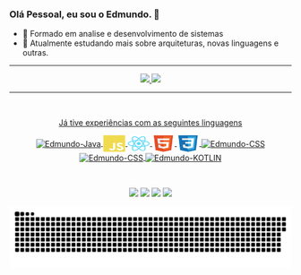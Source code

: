 ### Olá Pessoal, eu sou o Edmundo. 👋


- 💼 Formado em analise e desenvolvimento de sistemas
- 📖  Atualmente estudando mais sobre arquiteturas, novas linguagens e outras.



<hr>
 <div>
  <p align="center">
  <a href="https://github.com/edmundontf">
   
  <img height="150em" src="https://github-readme-stats.vercel.app/api?username=edmundontf&show_icons=true&theme=tokyonight&include_all_commits=true&count_private=true"/>
  <img height="150em" src="https://github-readme-stats.vercel.app/api/top-langs/?username=edmundontf&layout=compact&langs_count=7&theme=tokyonight"/>
   </p>
</div>
  <hr>
<div style="display: inline_block"><br>
  <p align="center">
 Já tive experiências com as seguintes linguagens
 <p align="center">

  <img align="center" alt="Edmundo-Java" height="30" width="40" src="https://cdn.jsdelivr.net/gh/devicons/devicon/icons/java/java-original.svg">
 <img align="center" alt="Edmundo-Js" height="30" width="40" src="https://raw.githubusercontent.com/devicons/devicon/master/icons/javascript/javascript-plain.svg">
  <img align="center" alt="Edmundo-React" height="30" width="40" src="https://raw.githubusercontent.com/devicons/devicon/master/icons/react/react-original.svg">
  <img align="center" alt="Edmundo-HTML" height="30" width="40" src="https://raw.githubusercontent.com/devicons/devicon/master/icons/html5/html5-original.svg">
  <img align="center" alt="Edmundo-CSS" height="30" width="40" src="https://raw.githubusercontent.com/devicons/devicon/master/icons/css3/css3-original.svg">
  <img align="center" alt="Edmundo-CSS" height="30" width="40" src="https://cdn.jsdelivr.net/gh/devicons/devicon/icons/dart/dart-original.svg">
  <img align="center" alt="Edmundo-CSS" height="30" width="40" src="https://cdn.jsdelivr.net/gh/devicons/devicon/icons/flutter/flutter-original.svg">
  <img align="center" alt="Edmundo-KOTLIN" height="30" width="40" src="https://cdn.jsdelivr.net/gh/devicons/devicon/icons/kotlin/kotlin-original.svg" />

 </p>
 </div>
  <br>
  <div> 
    <p align="center">
    <a href="https://instagram.com/netofaria_" target="_blank"><img src="https://img.shields.io/badge/-Instagram-%23E4405F?style=for-the-badge&logo=instagram&logoColor=white" target="_blank"></a> 
 <a href="https://discord.gg/edmundontff" target="_blank"><img src="https://img.shields.io/badge/Discord-7289DA?style=for-the-badge&logo=discord&logoColor=white" target="_blank"></a> 
  <a href = "mailto:edmundontf@gmail.com"><img src="https://img.shields.io/badge/-Gmail-%23333?style=for-the-badge&logo=gmail&logoColor=white" target="_blank"></a>
  <a href="https://www.linkedin.com/in/edmundo-faria-de-oliveira-neto-30045b19b/" target="_blank"><img src="https://img.shields.io/badge/-LinkedIn-%230077B5?style=for-the-badge&logo=linkedin&logoColor=white" target="_blank"></a> 

   
   ![Snake animation](https://github.com/edmundontf/edmundofaria/blob/output/github-contribution-grid-snake.svg)
</p>
  </div>
 







